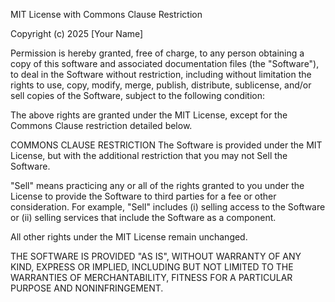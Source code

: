 MIT License with Commons Clause Restriction

Copyright (c) 2025 [Your Name]

Permission is hereby granted, free of charge, to any person obtaining a copy
of this software and associated documentation files (the "Software"), to deal
in the Software without restriction, including without limitation the rights
to use, copy, modify, merge, publish, distribute, sublicense, and/or sell
copies of the Software, subject to the following condition:

The above rights are granted under the MIT License, except for the
Commons Clause restriction detailed below.

COMMONS CLAUSE RESTRICTION
The Software is provided under the MIT License, but with the additional
restriction that you may not Sell the Software.

"Sell" means practicing any or all of the rights granted to you under the
License to provide the Software to third parties for a fee or other
consideration. For example, "Sell" includes (i) selling access to the
Software or (ii) selling services that include the Software as a component.

All other rights under the MIT License remain unchanged.

THE SOFTWARE IS PROVIDED "AS IS", WITHOUT WARRANTY OF ANY KIND, EXPRESS OR
IMPLIED, INCLUDING BUT NOT LIMITED TO THE WARRANTIES OF MERCHANTABILITY,
FITNESS FOR A PARTICULAR PURPOSE AND NONINFRINGEMENT.

